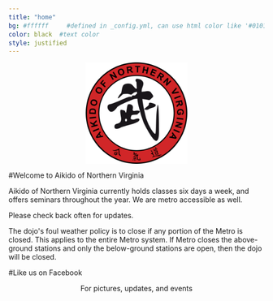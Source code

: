 ```yaml
---
title: "home"
bg: #ffffff     #defined in _config.yml, can use html color like '#010101'
color: black  #text color
style: justified
---
```

<img style="display:block; margin-left:auto; margin-right:auto" src="img/logo.png" width="200" height="200" alt="logo">

#Welcome to Aikido of Northern Virginia

Aikido of Northern Virginia currently holds classes six days a week, and offers seminars throughout the year. We are metro accessible as well.  

Please check back often for updates.

The dojo's foul weather policy is to close if any portion of the Metro is closed. This applies to the entire Metro system. If Metro closes the above-ground stations and only the below-ground stations are open, then the dojo will be closed.

#Like us on Facebook

<div style="text-align:center">
<a href="https://www.facebook.com/AikidoNOVA"><i class="fa fa-thumbs-o-up fa-5x"></i></a></div>

<p style="text-align:center">For pictures, updates, and events</p>


